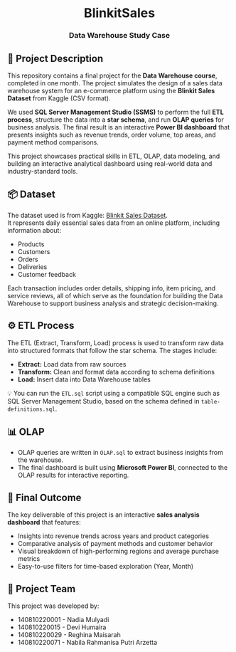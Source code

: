 <h1 align="center">
    BlinkitSales
</h1>
<h3 align="center"> 
    Data Warehouse Study Case  
</h3>

## 📌 Project Description
This repository contains a final project for the **Data Warehouse course**, completed in one month. The project simulates the design of a sales data warehouse system for an e-commerce platform using the **Blinkit Sales Dataset** from Kaggle (CSV format).

We used **SQL Server Management Studio (SSMS)** to perform the full **ETL process**, structure the data into a **star schema**, and run **OLAP queries** for business analysis. The final result is an interactive **Power BI dashboard** that presents insights such as revenue trends, order volume, top areas, and payment method comparisons.

This project showcases practical skills in ETL, OLAP, data modeling, and building an interactive analytical dashboard using real-world data and industry-standard tools.

## 📦 Dataset
The dataset used is from Kaggle: [Blinkit Sales Dataset](https://www.kaggle.com/datasets/akxiit/blinkit-sales-dataset).  
It represents daily essential sales data from an online platform, including information about:
- Products
- Customers
- Orders
- Deliveries
- Customer feedback

Each transaction includes order details, shipping info, item pricing, and service reviews, all of which serve as the foundation for building the Data Warehouse to support business analysis and strategic decision-making.

## ⚙️ ETL Process
The ETL (Extract, Transform, Load) process is used to transform raw data into structured formats that follow the star schema. The stages include:
- **Extract:** Load data from raw sources
- **Transform:** Clean and format data according to schema definitions
- **Load:** Insert data into Data Warehouse tables

💡 You can run the `ETL.sql` script using a compatible SQL engine such as SQL Server Management Studio, based on the schema defined in `table-definitions.sql`.

## 📊 OLAP

- OLAP queries are written in `OLAP.sql` to extract business insights from the warehouse.
- The final dashboard is built using **Microsoft Power BI**, connected to the OLAP results for interactive reporting.

## 📌 Final Outcome

The key deliverable of this project is an interactive **sales analysis dashboard** that features:
- Insights into revenue trends across years and product categories
- Comparative analysis of payment methods and customer behavior
- Visual breakdown of high-performing regions and average purchase metrics
- Easy-to-use filters for time-based exploration (Year, Month)

## 👥 Project Team
This project was developed by:

- 140810220001 - Nadia Mulyadi 
- 140810220015 - Devi Humaira
- 140810220029 - Reghina Maisarah
- 140810220071 - Nabila Rahmanisa Putri Arzetta 
